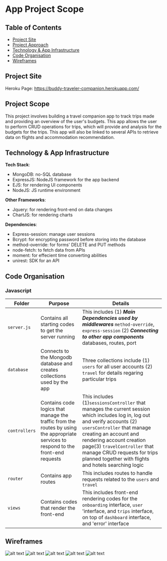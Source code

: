 # App Project Scope

## Table of Contents
- [Project Site](#project-site)
- [Project Approach](#project-scope)
- [Technology & App Infrastructure](#technology-&-app-infrastructure)
- [Code Organisation](#code-organisation)
- [Wireframes](#wireframes)

## Project Site
Heroku Page: https://buddy-traveler-companion.herokuapp.com/

## Project Scope
This project involves building a travel companion app to track trips made and providing an overview of the user's budgets.
This app allows the user to perform CRUD operations for trips, which will provide and analysis for the budgets for the trips.
This app will also be linked to several APIs to retrieve data on flights and accommodation recommendation.

## Technology & App Infrastructure

**Tech Stack**: 
- MongoDB: no-SQL database
- ExpressJS: NodeJS framework for the app backend
- EJS: for rendering UI components
- NodeJS: JS runtime environment

**Other Frameworks**: 
- Jquery: for rendering front-end on data changes 
- ChartJS: for rendering charts

**Dependencies**:
- Express-session: manage user sessions
- Bcrypt: for encrypting password before storing into the database
- method-override: for forms' DELETE and PUT methods
- node-fetch: to fetch data from APIs
- moment: for effecient time converting abilities
- unirest: SDK for an API

## Code Organisation

### Javascript

|Folder  |Purpose                                                    |Details|
|--------|-------------------------------------------------------------------|---------------------------------------------------------------------|
|`server.js`| Contains all starting codes to get the server running| This includes (1) ***Main Dependencies used by middlewares*** `method-override`, `express-session` (2) ***Connecting to other app components*** databases, routes, port|
|`database`| Connects to the Mongodb database and creates collections used by the app| Three collections include (1) `users` for all user accounts (2) `travel` for details regaring particular trips|
|`controllers`| Contains code logics that manage the traffic from the routes by using the appropriate services to respond to the front-end requests | This includes (1)`sessionsController` that manages the current session which includes log in, log out and verify accounts (2) `usersController` that manage creating an account and rendering account creation page(3) `travelController` that manage CRUD requests for trips planned together with flights and hotels searching logic|
|`router`| Contains app routes | This includes routes to handle requests related to the `users` and `travel`|
|`views`| Contains codes that render the front-end | This includes front-end rendering codes for the `onboarding` interface, `user` 'interface, and `trips` interface, on top of `dashboard` interface, and 'error' interface|

## Wireframes

![alt text](wireframe/wireframe1.jpeg)
![alt text](wireframe/wireframe2.jpeg)
![alt text](wireframe/wireframe3.jpeg)
![alt text](wireframe/wireframe4.jpeg)
![alt text](wireframe/wireframe5.jpeg)

